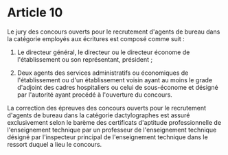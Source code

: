 # Article 10

Le jury des concours ouverts pour le recrutement d'agents de bureau dans la catégorie employés aux écritures est composé comme suit :

1) Le directeur général, le directeur ou le directeur économe de l'établissement ou son représentant, président ;

2) Deux agents des services administratifs ou économiques de l'établissement ou d'un établissement voisin ayant au moins le grade d'adjoint des cadres hospitaliers ou celui de sous-économe et désigné par l'autorité ayant procédé à l'ouverture du concours.

La correction des épreuves des concours ouverts pour le recrutement d'agents de bureau dans la catégorie dactylographes est assuré exclusivement selon le barème des certificats d'aptitude professionnelle de l'enseignement technique par un professeur de l'enseignement technique désigné par l'inspecteur principal de l'enseignement technique dans le ressort duquel a lieu le concours.
